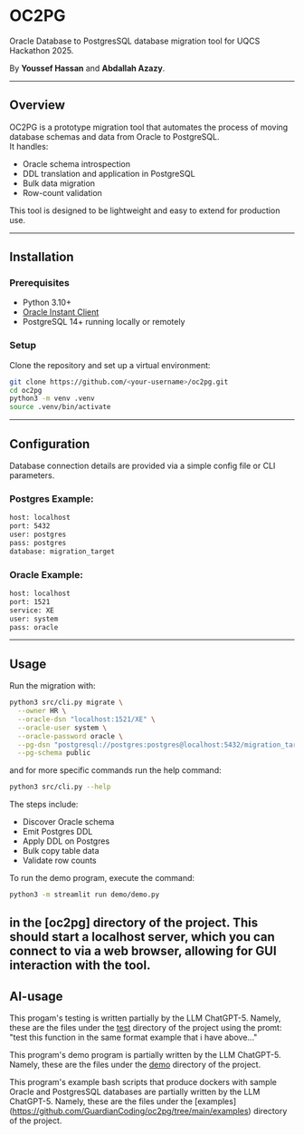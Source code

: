 # OC2PG
Oracle Database to PostgresSQL database migration tool for UQCS Hackathon 2025.

By **Youssef Hassan** and **Abdallah Azazy**.

---

## Overview
OC2PG is a prototype migration tool that automates the process of moving database schemas and data from Oracle to PostgreSQL.  
It handles:
- Oracle schema introspection  
- DDL translation and application in PostgreSQL  
- Bulk data migration
- Row-count validation  

This tool is designed to be lightweight and easy to extend for production use.

---

## Installation

### Prerequisites
  - Python 3.10+
  - [Oracle Instant Client](https://www.oracle.com/database/technologies/instant-client.html)
  - PostgreSQL 14+ running locally or remotely
### Setup
Clone the repository and set up a virtual environment:

```bash
git clone https://github.com/<your-username>/oc2pg.git
cd oc2pg
python3 -m venv .venv
source .venv/bin/activate
```

---
## Configuration

Database connection details are provided via a simple config file or CLI parameters.
### Postgres Example:
```bash
host: localhost
port: 5432
user: postgres
pass: postgres
database: migration_target
```
### Oracle Example:
```bash
host: localhost
port: 1521
service: XE
user: system
pass: oracle
```
---
## Usage

Run the migration with:
```bash
python3 src/cli.py migrate \
  --owner HR \
  --oracle-dsn "localhost:1521/XE" \
  --oracle-user system \
  --oracle-password oracle \
  --pg-dsn "postgresql://postgres:postgres@localhost:5432/migration_target" \
  --pg-schema public
```
and for more specific commands run the help command:
```bash
python3 src/cli.py --help
```

The steps include:
- Discover Oracle schema
- Emit Postgres DDL
- Apply DDL on Postgres
- Bulk copy table data
- Validate row counts

To run the demo program, execute the command:
```bash
python3 -m streamlit run demo/demo.py
```
in the [oc2pg] directory of the project. This should start a localhost server, which you can connect to via a web browser, allowing for GUI interaction with the tool.
---
## AI-usage

This progam's testing is written partially by the LLM ChatGPT-5. Namely, these are the files under the [test](https://github.com/GuardianCoding/oc2pg/tree/main/test) directory of the project using the promt:
"test this function in the same format example that i have above..."

This program's demo program is partially written by the LLM ChatGPT-5. Namely, these are the files under the [demo](https://github.com/GuardianCoding/oc2pg/tree/main/demo) directory of the project.

This program's example bash scripts that produce dockers with sample Oracle and PostgresSQL databases are partially written by the LLM ChatGPT-5. Namely, these are the files under the [examples] (https://github.com/GuardianCoding/oc2pg/tree/main/examples) directory of the project. 




